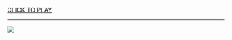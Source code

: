 
<a href="https://premium76.site?title=unblocked_driving_game&ref=13M">CLICK TO PLAY</a></h3>
<hr>

<a href="https://premium76.site?title=unblocked_driving_game&ref=13M"><img src="https://clearcache.store/games.png"></a>


